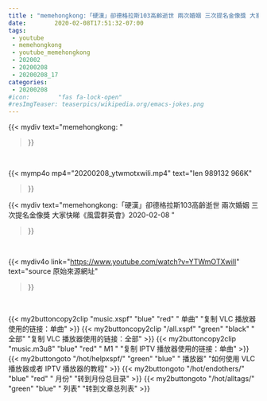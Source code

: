 ```yaml
---
title : "memehongkong:「硬漢」卻德格拉斯103高齡逝世 兩次婚姻 三次提名金像獎 大家快睇《風雲群英會》2020-02-08 "
date:        2020-02-08T17:51:32-07:00
tags:
 - youtube
 - memehongkong
 - youtube_memehongkong
 - 202002
 - 20200208
 - 20200208_17
categories:
 - 20200208
#icon:        "fas fa-lock-open"
#resImgTeaser: teaserpics/wikipedia.org/emacs-jokes.png
---
```


{{< mydiv text="memehongkong: "
>}}
<br>


{{< mymp4o mp4="20200208_ytwmotxwili.mp4"
text="len 989132    966K"
>}}


{{< mydiv text="memehongkong:「硬漢」卻德格拉斯103高齡逝世 兩次婚姻 三次提名金像獎 大家快睇《風雲群英會》2020-02-08 "
>}}
<br>

{{< mydiv4o link="https://www.youtube.com/watch?v=YTWmOTXwilI"
text="source 原始來源網址"
>}}


<br>





{{< my2buttoncopy2clip "music.xspf"        "blue"   "red"    " 单曲"  "复制 VLC 播放器使用的链接：单曲" >}} {{< my2buttoncopy2clip "/all.xspf"         "green"  "black"  " 全部"  "复制 VLC 播放器使用的链接：全部" >}} {{< my2buttoncopy2clip "music.m3u8"        "blue"   "red"    " M1 "    "复制 IPTV 播放器使用的链接：单曲" >}} {{< my2buttongoto      "/hot/helpxspf/"    "green"  "blue"   " 播放器" "如何使用 VLC 播放器或者 IPTV 播放器的教程" >}} {{< my2buttongoto      "/hot/endothers/"   "blue"   "red"    " 月份"   "转到月份总目录" >}} {{< my2buttongoto      "/hot/alltags/"     "green"  "blue"   " 列表"   "转到文章总列表" >}} 
